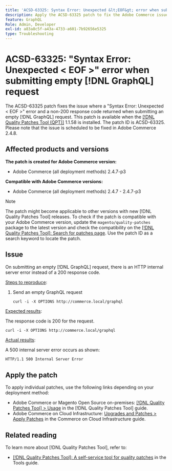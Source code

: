 ```yaml
---
title: 'ACSD-63325: Syntax Error: Unexpected &lt;EOF&gt; error when submitting empty [!DNL GraphQL] request'
description: Apply the ACSD-63325 patch to fix the Adobe Commerce issue where a syntax error occurs when submitting an empty [!DNL GraphQL] request.
feature: GraphQL
Role: Admin, Developer
exl-id: a83a8c5f-a43a-4733-a601-7b92656e5325
type: Troubleshooting
---
```

# ACSD-63325: "Syntax Error: Unexpected < EOF >" error when submitting empty [!DNL GraphQL] request

The ACSD-63325 patch fixes the issue where a "Syntax Error: Unexpected < EOF >" error and a non-200 response code returned when submitting an empty [!DNL GraphQL] request. This patch is available when the [[!DNL Quality Patches Tool (QPT)]](/help/tools/quality-patches-tool/quality-patches-tool-to-self-serve-quality-patches.md) 1.1.58 is installed. The patch ID is ACSD-63325. Please note that the issue is scheduled to be fixed in Adobe Commerce 2.4.8.

## Affected products and versions

**The patch is created for Adobe Commerce version:**

* Adobe Commerce (all deployment methods) 2.4.7-p3

**Compatible with Adobe Commerce versions:**

* Adobe Commerce (all deployment methods) 2.4.7 - 2.4.7-p3

>[!NOTE]
>
>The patch might become applicable to other versions with new [!DNL Quality Patches Tool] releases. To check if the patch is compatible with your Adobe Commerce version, update the `magento/quality-patches` package to the latest version and check the compatibility on the [[!DNL Quality Patches Tool]: Search for patches page](https://experienceleague.adobe.com/tools/commerce-quality-patches/index.html). Use the patch ID as a search keyword to locate the patch.

## Issue

On submitting an empty [!DNL GraphQL] request, there is an HTTP internal server error instead of a 200 response code. 

<u>Steps to reproduce</u>:

1. Send an empty GraphQL request

    ```graphql
    curl -i -X OPTIONS http://commerce.local/graphql
    ```

<u>Expected results</u>:

The response code is 200 for the request.

```
curl -i -X OPTIONS http://commerce.local/graphql
```

<u>Actual results</u>:

A 500 internal server error occurs as shown:

```
HTTP/1.1 500 Internal Server Error
```

## Apply the patch

To apply individual patches, use the following links depending on your deployment method:

* Adobe Commerce or Magento Open Source on-premises: [[!DNL Quality Patches Tool] > Usage](/help/tools/quality-patches-tool/usage.md) in the [!DNL Quality Patches Tool] guide.
* Adobe Commerce on Cloud Infrastructure: [Upgrades and Patches > Apply Patches](https://experienceleague.adobe.com/en/docs/commerce-cloud-service/user-guide/develop/upgrade/apply-patches) in the Commerce on Cloud Infrastructure guide.

## Related reading

To learn more about [!DNL Quality Patches Tool], refer to:

* [[!DNL Quality Patches Tool]: A self-service tool for quality patches](/help/tools/quality-patches-tool/quality-patches-tool-to-self-serve-quality-patches.md) in the Tools guide.
